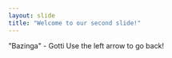 ```yaml
---
layout: slide
title: "Welcome to our second slide!"
---
```

"Bazinga" - Gotti
Use the left arrow to go back!
